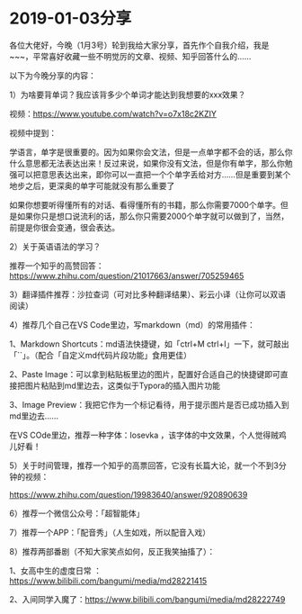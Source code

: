 # 2019-01-03分享

各位大佬好，今晚（1月3号）轮到我给大家分享，首先作个自我介绍，我是~~~，平常喜好收藏一些不明觉厉的文章、视频、知乎回答什么的……

以下为今晚分享的内容：

1）为啥要背单词？我应该背多少个单词才能达到我想要的xxx效果？

视频：<https://www.youtube.com/watch?v=o7x18c2KZIY>

视频中提到：

学语言，单字是很重要的。因为如果你会文法，但是一点单字都不会的话，那么你什么意思都无法表达出来！反过来说，如果你没有文法，但是你有单字，那么你勉强可以把意思表达出来，即你可以一直把一个个单字丢给对方……但是重要到某个地步之后，更深奥的单字可能就没有那么重要了

如果你想要听得懂所有的对话、看得懂所有的书籍，那么你需要7000个单字。但是如果你只是想口说流利的话，那么你只需要2000个单字就可以做到了，当然，前提是你很会变通，很会表达。

2）关于英语语法的学习？

推荐一个知乎的高赞回答：<https://www.zhihu.com/question/21017663/answer/705259465>

3）翻译插件推荐：沙拉查词（可对比多种翻译结果）、彩云小译（让你可以双语阅读）

4）推荐几个自己在VS Code里边，写markdown（md）的常用插件：

1、Markdown Shortcuts：md语法快捷键，如「ctrl+M ctrl+I」一下，就可敲出 「``」。（配合「自定义md代码片段功能」食用更佳）

2、Paste Image：可以拿到粘贴板里边的图片，配置好合适自己的快捷键即可直接把图片粘贴到md里边去，这类似于Typora的插入图片功能

3、Image Preview：我把它作为一个标记看待，用于提示图片是否已成功插入到md里边去……

在VS COde里边，推荐一种字体：Iosevka ，该字体的中文效果，个人觉得贼鸡儿好看！

5）关于时间管理，推荐一个知乎的高票回答，它没有长篇大论，就一个不到3分钟的视频：

<https://www.zhihu.com/question/19983640/answer/920890639>

6）推荐一个微信公众号：「超智能体」

7）推荐一个APP：「配音秀」（人生如戏，所以配音入戏）

8）推荐两部番剧（不知大家笑点如何，反正我笑抽搐了）：

1、女高中生的虚度日常 ：<https://www.bilibili.com/bangumi/media/md28221415>

2、入间同学入魔了：<https://www.bilibili.com/bangumi/media/md28222749>